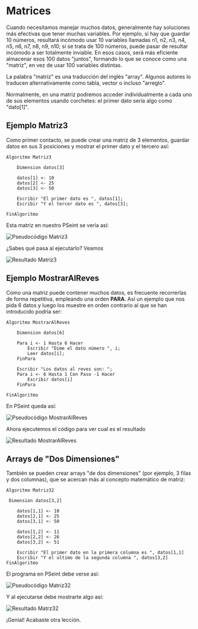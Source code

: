# Matrices

Cuando necesitamos manejar muchos datos, generalmente hay soluciones más efectivas que tener muchas variables. Por ejemplo, si hay que guardar 10 números, resultará incómodo usar 10 variables llamadas n1, n2, n3, n4, n5, n6, n7, n8, n9, n10; si se trata de 100 números, puede pasar de resultar incómodo a ser totalmente inviable. En esos casos, será más eficiente almacenar esos 100 datos "juntos", formando lo que se conoce como una "matriz", en vez de usar 100 variables distintas.

La palabra "matriz" es una traducción del inglés "array". Algunos autores lo traducen alternativamente como tabla, vector o incluso "arreglo".

Normalmente, en una matriz podremos acceder individualmente a cada uno de sus elementos usando corchetes: el primer dato sería algo como "dato[1]".

## Ejemplo Matriz3

Como primer contacto, se puede crear una matriz de 3 elementos, guardar datos en sus 3 posiciones y mostrar el primer dato y el tercero así:

~~~pseudocode
Algoritmo Matriz3

    Dimension datos[3]

    datos[1] <- 10
    datos[2] <- 25
    datos[3] <- 50

    Escribir "El primer dato es ", datos[1];
    Escribir "Y el tercer dato es ", datos[3];

FinAlgoritmo
~~~

Esta matriz en nuestro PSeint se vería así:

![Pseudocódigo Matriz3](./media/l8_01.png)

¿Sabes qué pasa al ejecutarlo? Veamos

![Resultado Matriz3](./media/l8_02.png)

## Ejemplo MostrarAlReves

Como una matriz puede contener muchos datos, es frecuente recorrerlas de forma repetitiva, empleando una orden **PARA**. Así un ejemplo que nos pida 6 datos y luego los muestre en orden contrario al que se han introducido podría ser:

~~~pseudocode
Algoritmo MostrarAlReves

    Dimension datos[6]

    Para i <- 1 Hasta 6 Hacer
        Escribir "Dime el dato número ", i;
        Leer datos[i];
    FinPara

    Escribir "Los datos al reves son: ";
    Para i <- 6 Hasta 1 Con Paso -1 Hacer
        Escribir datos[i]
    FinPara

FinAlgoritmo
~~~

En PSeint queda así:

![Pseudocódigo MostrarAlReves](./media/l8_03.png)

Ahora ejecutemos el código para ver cual es el resultado

![Resultado MostrarAlReves](./media/l8_04.png)

## Arrays de "Dos Dimensiones"

También se pueden crear arrays "de dos dimensiones" (por ejemplo, 3 filas y dos columnas), que se acercan más al concepto matemático de matriz:

~~~pseudocode
Algoritmo Matriz32
 
 Dimension datos[3,2]

    datos[1,1] <- 10
    datos[2,1] <- 25
    datos[3,1] <- 50

    datos[1,2] <- 11
    datos[2,2] <- 26
    datos[3,2] <- 51

    Escribir "El primer dato en la primera columna es ", datos[1,1]
    Escribir "Y el ultimo de la segunda columna ", datos[3,2]
FinAlgoritmo
~~~

El programa en PSeint debe verse así:

![Pseudocódigo Matriz32](./media/l8_05.png)

Y al ejecutarse debe mostrarte algo así:

![Resultado Matrz32](./media/l8_06.png)

¡Genial! Acabaste otra lección.
